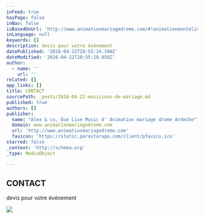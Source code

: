 ```yaml
---
inFeed: true
hasPage: false
inNav: false
isBasedOnUrl: 'http://www.animationmariagedrome.com/#!animationmontelimar/c24vq'
inLanguage: null
keywords: []
description: devis pour votre événement
datePublished: '2016-04-22T20:55:34.340Z'
dateModified: '2016-04-22T20:55:18.958Z'
author:
  - name: ''
    url: ''
related: []
app_links: []
title: CONTACT
sourcePath: _posts/2016-04-22-musiciens-de-mariage.md
published: true
authors: []
publisher:
  name: "Alex & co, Duo Live Music d' Animation mariage drome Ardeche"
  domain: www.animationmariagedrome.com
  url: 'http://www.animationmariagedrome.com'
  favicon: 'https://static.parastorage.com/client/pfavico.ico'
starred: false
_context: 'http://schema.org'
_type: MediaObject

---
```

<article style=""><h1>CONTACT</h1><p>devis pour votre événement</p><img src="https://s3-us-west-2.amazonaws.com/the-grid-img/p/7d94c829dcf7c9ffce9aa143bed44e368215eed7.jpg" /></article>
